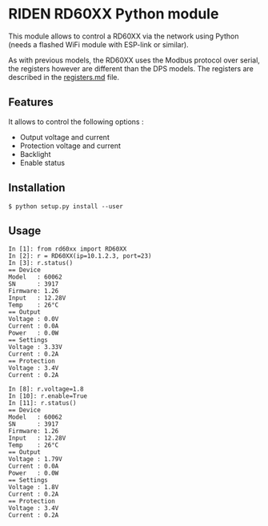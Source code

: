# RIDEN RD60XX Python module

This module allows to control a RD60XX via the network using Python (needs a flashed WiFi module with ESP-link or similar).

As with previous models, the RD60XX uses the Modbus protocol over serial, the
registers however are different than the DPS models. The registers are described
in the [registers.md](registers.md) file.

## Features

It allows to control the following options :
 * Output voltage and current
 * Protection voltage and current
 * Backlight
 * Enable status

## Installation
```
$ python setup.py install --user
```

## Usage

```
In [1]: from rd60xx import RD60XX
In [2]: r = RD60XX(ip=10.1.2.3, port=23)
In [3]: r.status()
== Device
Model   : 60062
SN      : 3917
Firmware: 1.26
Input   : 12.28V
Temp    : 26°C
== Output
Voltage : 0.0V
Current : 0.0A
Power   : 0.0W
== Settings
Voltage : 3.33V
Current : 0.2A
== Protection
Voltage : 3.4V
Current : 0.2A

In [8]: r.voltage=1.8
In [10]: r.enable=True
In [11]: r.status()
== Device
Model   : 60062
SN      : 3917
Firmware: 1.26
Input   : 12.28V
Temp    : 26°C
== Output
Voltage : 1.79V
Current : 0.0A
Power   : 0.0W
== Settings
Voltage : 1.8V
Current : 0.2A
== Protection
Voltage : 3.4V
Current : 0.2A
```
